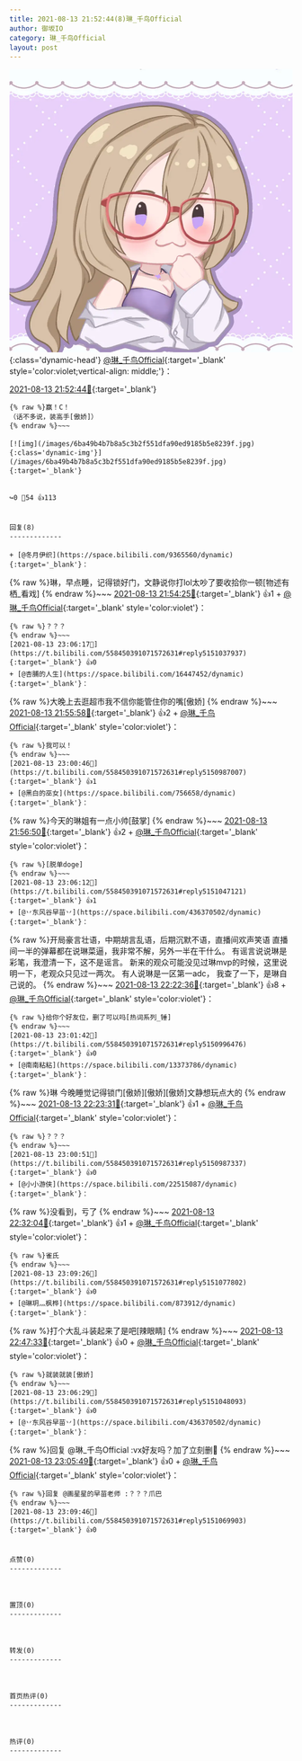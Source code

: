 ```yaml
---
title: 2021-08-13 21:52:44(8)琳_千鸟Official
author: 御坂IO
category: 琳_千鸟Official
layout: post
---
```


![img](/images/c0a88f85ebd0d056f37b114e0748e69556c8b488.jpg){:class='dynamic-head'}
[@琳_千鸟Official](https://space.bilibili.com/1620923329/dynamic){:target='_blank' style='color:violet;vertical-align: middle;'}：

[2021-08-13 21:52:44🔗](https://t.bilibili.com/558450391071572631){:target='_blank'}

~~~
{% raw %}赢！C！
（话不多说，装高手[傲娇]）
{% endraw %}~~~

[![img](/images/6ba49b4b7b8a5c3b2f551dfa90ed9185b5e8239f.jpg){:class='dynamic-img'}](/images/6ba49b4b7b8a5c3b2f551dfa90ed9185b5e8239f.jpg){:target='_blank'}


↪️0 💬54 👍113


回复(8)
-------------

+ [@冬月伊织](https://space.bilibili.com/9365560/dynamic){:target='_blank'}：
~~~
{% raw %}琳，早点睡，记得锁好门，文静说你打lol太吵了要收拾你一顿[物述有栖_看戏]
{% endraw %}~~~
[2021-08-13 21:54:25🔗](https://t.bilibili.com/558450391071572631#reply5150317186){:target='_blank'} 👍1
    + [@琳_千鸟Official](https://space.bilibili.com/1620923329/dynamic){:target='_blank' style='color:violet'}：
~~~
{% raw %}？？？
{% endraw %}~~~
[2021-08-13 23:06:17🔗](https://t.bilibili.com/558450391071572631#reply5151037937){:target='_blank'} 👍0
+ [@杏脯的人生](https://space.bilibili.com/16447452/dynamic){:target='_blank'}：
~~~
{% raw %}大晚上去逛超市我不信你能管住你的嘴[傲娇]
{% endraw %}~~~
[2021-08-13 21:55:58🔗](https://t.bilibili.com/558450391071572631#reply5150336580){:target='_blank'} 👍2
    + [@琳_千鸟Official](https://space.bilibili.com/1620923329/dynamic){:target='_blank' style='color:violet'}：
~~~
{% raw %}我可以！
{% endraw %}~~~
[2021-08-13 23:00:46🔗](https://t.bilibili.com/558450391071572631#reply5150987007){:target='_blank'} 👍1
+ [@黑白的巫女](https://space.bilibili.com/756658/dynamic){:target='_blank'}：
~~~
{% raw %}今天的琳姐有一点小帅[鼓掌]
{% endraw %}~~~
[2021-08-13 21:56:50🔗](https://t.bilibili.com/558450391071572631#reply5150345456){:target='_blank'} 👍2
    + [@琳_千鸟Official](https://space.bilibili.com/1620923329/dynamic){:target='_blank' style='color:violet'}：
~~~
{% raw %}[脱单doge]
{% endraw %}~~~
[2021-08-13 23:06:12🔗](https://t.bilibili.com/558450391071572631#reply5151047121){:target='_blank'} 👍1
+ [@丷东风谷早苗丷](https://space.bilibili.com/436370502/dynamic){:target='_blank'}：
~~~
{% raw %}开局豪言壮语，中期胡言乱语，后期沉默不语，直播间欢声笑语
直播间一半的弹幕都在说琳菜逼，我非常不解，另外一半在干什么。
有谣言说说琳是彩笔，我澄清一下，这不是谣言。
新来的观众可能没见过琳mvp的时候，这里说明一下，老观众只见过一两次。
有人说琳是一区第一adc， 我查了一下，是琳自己说的。
{% endraw %}~~~
[2021-08-13 22:22:36🔗](https://t.bilibili.com/558450391071572631#reply5150606914){:target='_blank'} 👍8
    + [@琳_千鸟Official](https://space.bilibili.com/1620923329/dynamic){:target='_blank' style='color:violet'}：
~~~
{% raw %}给你个好友位，删了可以吗[热词系列_锤]
{% endraw %}~~~
[2021-08-13 23:01:42🔗](https://t.bilibili.com/558450391071572631#reply5150996476){:target='_blank'} 👍0
+ [@南南粘粘](https://space.bilibili.com/13373786/dynamic){:target='_blank'}：
~~~
{% raw %}琳 今晚睡觉记得锁门[傲娇][傲娇][傲娇]文静想玩点大的
{% endraw %}~~~
[2021-08-13 22:23:31🔗](https://t.bilibili.com/558450391071572631#reply5150617103){:target='_blank'} 👍1
    + [@琳_千鸟Official](https://space.bilibili.com/1620923329/dynamic){:target='_blank' style='color:violet'}：
~~~
{% raw %}？？？
{% endraw %}~~~
[2021-08-13 23:00:51🔗](https://t.bilibili.com/558450391071572631#reply5150987337){:target='_blank'} 👍0
+ [@小小游侠](https://space.bilibili.com/22515087/dynamic){:target='_blank'}：
~~~
{% raw %}没看到，亏了
{% endraw %}~~~
[2021-08-13 22:32:04🔗](https://t.bilibili.com/558450391071572631#reply5150693935){:target='_blank'} 👍1
    + [@琳_千鸟Official](https://space.bilibili.com/1620923329/dynamic){:target='_blank' style='color:violet'}：
~~~
{% raw %}雀氏
{% endraw %}~~~
[2021-08-13 23:09:26🔗](https://t.bilibili.com/558450391071572631#reply5151077802){:target='_blank'} 👍0
+ [@琳玥灬枫桦](https://space.bilibili.com/873912/dynamic){:target='_blank'}：
~~~
{% raw %}打个大乱斗装起来了是吧[辣眼睛]
{% endraw %}~~~
[2021-08-13 22:47:33🔗](https://t.bilibili.com/558450391071572631#reply5150860145){:target='_blank'} 👍0
    + [@琳_千鸟Official](https://space.bilibili.com/1620923329/dynamic){:target='_blank' style='color:violet'}：
~~~
{% raw %}就装就装[傲娇]
{% endraw %}~~~
[2021-08-13 23:06:29🔗](https://t.bilibili.com/558450391071572631#reply5151048093){:target='_blank'} 👍0
+ [@丷东风谷早苗丷](https://space.bilibili.com/436370502/dynamic){:target='_blank'}：
~~~
{% raw %}回复 @琳_千鸟Official :vx好友吗？加了立刻删🥰
{% endraw %}~~~
[2021-08-13 23:05:49🔗](https://t.bilibili.com/558450391071572631#reply5151045736){:target='_blank'} 👍0
    + [@琳_千鸟Official](https://space.bilibili.com/1620923329/dynamic){:target='_blank' style='color:violet'}：
~~~
{% raw %}回复 @画星星的早苗老师 :？？？爪巴
{% endraw %}~~~
[2021-08-13 23:09:46🔗](https://t.bilibili.com/558450391071572631#reply5151069903){:target='_blank'} 👍0


点赞(0)
-------------



置顶(0)
-------------



转发(0)
-------------



首页热评(0)
-------------



热评(0)
-------------



